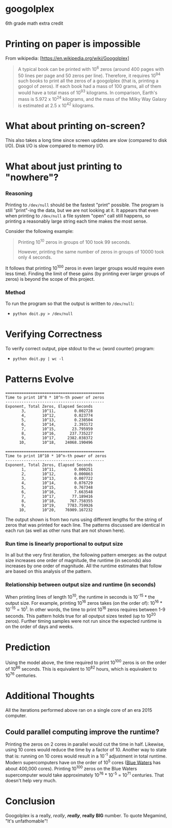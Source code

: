 # googolplex
6th grade math extra credit

# Printing on paper is impossible
From wikipedia: [https://en.wikipedia.org/wiki/Googolplex]
> A typical book can be printed with 10<sup>6</sup> zeros (around 400 pages with 50 lines per page and 50 zeros per line). Therefore, it requires 10<sup>94</sup> such books to print all the zeros of a googolplex (that is, printing a googol of zeros). If each book had a mass of 100 grams, all of them would have a total mass of 10<sup>93</sup> kilograms. In comparison, Earth's mass is 5.972 x 10<sup>24</sup> kilograms, and the mass of the Milky Way Galaxy is estimated at 2.5 x 10<sup>42</sup> kilograms.

# What about printing on-screen?
This also takes a long time since screen updates are slow (compared to disk I/O). Disk I/O is slow compared to memory I/O.

# What about just printing to "nowhere"?
### Reasoning
Printing to `/dev/null` should be the fastest "print" possible.  The program is still "print"-ing the data, but we are not looking at it.  It appears that even when printing to `/dev/null` a file system "open" call still happens, so printing a reasonably large string each time makes the most sense.

Consider the following example:
> Printing 10<sup>10</sup> zeros in groups of 100 took 99 seconds.
> 
> However, printing the same number of zeros in groups of 10000 took only 4 seconds.

It follows that printing 10<sup>100</sup> zeros in even larger groups would require even less time). Finding the limit of these gains (by printing ever larger groups of zeros) is beyond the scope of this project.

### Method
To run the program so that the output is written to `/dev/null`:
* `python doit.py > /dev/null`

# Verifying Correctness
To verify correct output, pipe stdout to the `wc` (word counter) program:
* `python doit.py | wc -l`

# Patterns Evolve
```
===========================================
Time to print 10^8 * 10^n-th power of zeros
-------------------------------------------
Exponent, Total Zeros, Elapsed Seconds
       3,       10^11,        0.002728
       4,       10^12,        0.023774
       5,       10^13,        0.238504
       6,       10^14,        2.393172
       7,       10^15,       23.795959
       8,       10^16,      237.735227
       9,       10^17,     2382.038372
      10,       10^18,    24068.190496
```
```
===========================================
Time to print 10^10 * 10^n-th power of zeros
-------------------------------------------
Exponent, Total Zeros, Elapsed Seconds
       1,       10^11,        0.000251
       2,       10^12,        0.000863
       3,       10^13,        0.007722
       4,       10^14,        0.076729
       5,       10^15,        0.767348
       6,       10^16,        7.663548
       7,       10^17,       77.189416
       8,       10^18,      767.758355
       9,       10^19,     7783.759926
      10,       10^20,    76909.167232
```
The output shown is from two runs using different lengths for the string of zeros that was printed for each line.  The patterns discussed are identical in each run (as well as other runs that are not shown here).

### Run time is linearly proportional to output size
In all but the very first iteration, the following pattern emerges: as the output size increases one order of magnitude, the runtime (in seconds) also increases by one order of magnitude. All the runtime estimates that follow are based on this analysis of the pattern.

### Relationship between output size and runtime (in seconds)
When printing lines of length 10<sup>10</sup>, the runtime in seconds is 10<sup>-15</sup> * the output size.  For example, printing 10<sup>16</sup> zeros takes (on the order of): 10<sup>16</sup> * 10<sup>-15</sup> = 10<sup>1</sup>. In other words, the time to print 10<sup>16</sup> zeros requires between 1-9 seconds.  This pattern holds true for all oputput sizes tested (up to 10<sup>20</sup> zeros).  Further timing samples were not run since the expected runtime is on the order of days and weeks.

# Prediction
Using the model above, the time required to print 10<sup>100</sup> zeros is on the order of 10<sup>86</sup> seconds.  This is equivalent to 10<sup>82</sup> hours, which is equivalent to 10<sup>76</sup> centuries.

# Additional Thoughts
All the iterations performed above ran on a single core of an era 2015 computer.

## Could parallel computing improve the runtime?
Printing the zeros on 2 cores in parallel would cut the time in half. Likewise, using 10 cores would reduce the time by a factor of 10. Another way to state that is: running on 10 cores would result in a 10<sup>-1</sup> adjustment in total runtime.  Modern supercomputers have on the order of 10<sup>5</sup> cores ([Blue Waters](https://bluewaters.ncsa.illinois.edu/hardware-summary) has about 400,000 cores). Printing 10<sup>100</sup> zeros on the Blue Waters supercomputer would take approximately 10<sup>76</sup> * 10<sup>-5</sup> = 10<sup>71</sup> centuries.  That doesn't help very much.

# Conclusion
Googolplex is a really, *really*, **_really_**, **really** **BIG** number.  To quote Megamind, "It's unfathomable"!
